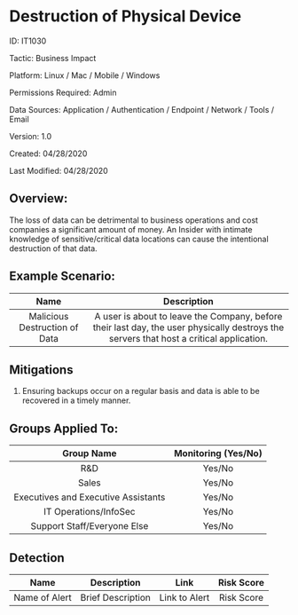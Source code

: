 # **Destruction of Physical Device**

ID: IT1030

Tactic: Business Impact

Platform: Linux / Mac / Mobile / Windows

Permissions Required: Admin

Data Sources: Application / Authentication / Endpoint / Network / Tools / Email

Version: 1.0

Created: 04/28/2020

Last Modified: 04/28/2020


## **Overview:**
The loss of data can be detrimental to business operations and cost companies a significant amount of money. An Insider with intimate knowledge of sensitive/critical data locations can cause the intentional destruction of that data. 

## **Example Scenario:**

| Name | Description |
| :---:| :---:|
| Malicious Destruction of Data | A user is about to leave the Company, before their last day, the user physically destroys the servers that host a critical application.   |


## **Mitigations**
1. Ensuring backups occur on a regular basis and data is able to be recovered in a timely manner. 



## **Groups Applied To:**
| Group Name | Monitoring (Yes/No) |
| :---: | :---:|
| R&D	| Yes/No |
| Sales | Yes/No |
| Executives and Executive Assistants |	Yes/No |
| IT Operations/InfoSec	| Yes/No |
|Support Staff/Everyone Else | Yes/No|

## **Detection**
| Name | Description | Link | Risk Score |
| :---: | :---:|:---: | :---:|
| Name of Alert | Brief Description | Link to Alert | Risk Score|  






